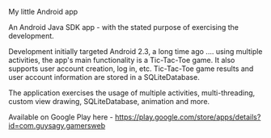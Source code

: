 My little Android app

An Android Java SDK app - with the stated purpose of exercising the development. 

Development initially targeted Android 2.3, a long time ago .... using multiple activities, the app's main functionality is a Tic-Tac-Toe game. It also supports user account creation, log in, etc. Tic-Tac-Toe game results and user account information are stored in a SQLiteDatabase.

The application exercises the usage of multiple activities, multi-threading, custom view drawing, SQLiteDatabase, animation and more.

Available on Google Play here - https://play.google.com/store/apps/details?id=com.guysagy.gamersweb 
